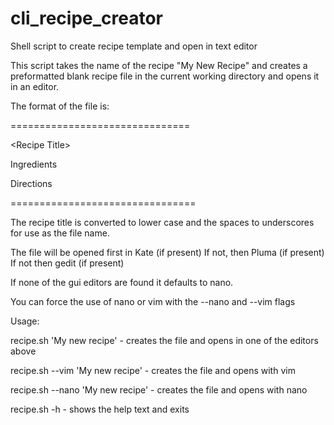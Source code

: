 # cli_recipe_creator
Shell script to create recipe template and open in text editor

This script takes the name of the recipe "My New Recipe" and creates a preformatted blank
recipe file in the current working directory and opens it in an editor.

The format of the file is:

===============================

\<Recipe Title\>

Ingredients

Directions

================================

The recipe title is converted to lower case and the spaces to underscores for use as the file name.

The file will be opened first in Kate (if present) 
If not, then Pluma (if present)
If not then gedit (if present)

If none of the gui editors are found it defaults to nano.

You can force the use of nano or vim with the --nano and --vim flags

Usage:

recipe.sh 'My new recipe' - creates the file and opens in one of the editors above

recipe.sh --vim 'My new recipe' - creates the file and opens with vim

recipe.sh --nano 'My new recipe' - creates the file and opens with nano

recipe.sh -h - shows the help text and exits
